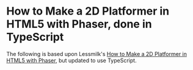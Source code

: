 # How to Make a 2D Platformer in HTML5 with Phaser, done in TypeScript

The following is based upon Lessmilk's [How to Make a 2D Platformer in HTML5 with Phaser](http://www.lessmilk.com/tutorial/2d-platformer-phaser), but updated to use TypeScript.
